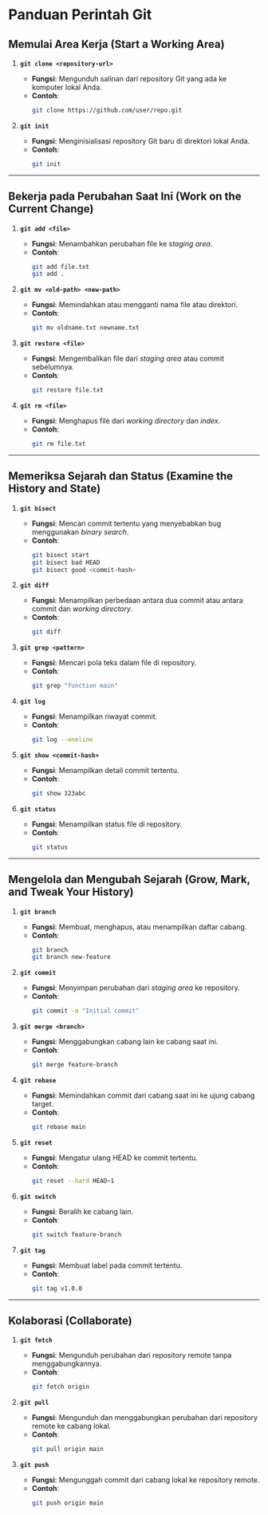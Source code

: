 # Panduan Perintah Git

## Memulai Area Kerja (Start a Working Area)
1. **`git clone <repository-url>`**  
   - **Fungsi**: Mengunduh salinan dari repository Git yang ada ke komputer lokal Anda.  
   - **Contoh**:
     ```bash
     git clone https://github.com/user/repo.git
     ```

2. **`git init`**  
   - **Fungsi**: Menginisialisasi repository Git baru di direktori lokal Anda.  
   - **Contoh**:
     ```bash
     git init
     ```

---

## Bekerja pada Perubahan Saat Ini (Work on the Current Change)
1. **`git add <file>`**  
   - **Fungsi**: Menambahkan perubahan file ke *staging area*.  
   - **Contoh**:
     ```bash
     git add file.txt
     git add .
     ```

2. **`git mv <old-path> <new-path>`**  
   - **Fungsi**: Memindahkan atau mengganti nama file atau direktori.  
   - **Contoh**:
     ```bash
     git mv oldname.txt newname.txt
     ```

3. **`git restore <file>`**  
   - **Fungsi**: Mengembalikan file dari *staging area* atau commit sebelumnya.  
   - **Contoh**:
     ```bash
     git restore file.txt
     ```

4. **`git rm <file>`**  
   - **Fungsi**: Menghapus file dari *working directory* dan *index*.  
   - **Contoh**:
     ```bash
     git rm file.txt
     ```

---

## Memeriksa Sejarah dan Status (Examine the History and State)
1. **`git bisect`**  
   - **Fungsi**: Mencari commit tertentu yang menyebabkan bug menggunakan *binary search*.  
   - **Contoh**:
     ```bash
     git bisect start
     git bisect bad HEAD
     git bisect good <commit-hash>
     ```

2. **`git diff`**  
   - **Fungsi**: Menampilkan perbedaan antara dua commit atau antara commit dan *working directory*.  
   - **Contoh**:
     ```bash
     git diff
     ```

3. **`git grep <pattern>`**  
   - **Fungsi**: Mencari pola teks dalam file di repository.  
   - **Contoh**:
     ```bash
     git grep "function main"
     ```

4. **`git log`**  
   - **Fungsi**: Menampilkan riwayat commit.  
   - **Contoh**:
     ```bash
     git log --oneline
     ```

5. **`git show <commit-hash>`**  
   - **Fungsi**: Menampilkan detail commit tertentu.  
   - **Contoh**:
     ```bash
     git show 123abc
     ```

6. **`git status`**  
   - **Fungsi**: Menampilkan status file di repository.  
   - **Contoh**:
     ```bash
     git status
     ```

---

## Mengelola dan Mengubah Sejarah (Grow, Mark, and Tweak Your History)
1. **`git branch`**  
   - **Fungsi**: Membuat, menghapus, atau menampilkan daftar cabang.  
   - **Contoh**:
     ```bash
     git branch
     git branch new-feature
     ```

2. **`git commit`**  
   - **Fungsi**: Menyimpan perubahan dari *staging area* ke repository.  
   - **Contoh**:
     ```bash
     git commit -m "Initial commit"
     ```

3. **`git merge <branch>`**  
   - **Fungsi**: Menggabungkan cabang lain ke cabang saat ini.  
   - **Contoh**:
     ```bash
     git merge feature-branch
     ```

4. **`git rebase`**  
   - **Fungsi**: Memindahkan commit dari cabang saat ini ke ujung cabang target.  
   - **Contoh**:
     ```bash
     git rebase main
     ```

5. **`git reset`**  
   - **Fungsi**: Mengatur ulang HEAD ke commit tertentu.  
   - **Contoh**:
     ```bash
     git reset --hard HEAD~1
     ```

6. **`git switch`**  
   - **Fungsi**: Beralih ke cabang lain.  
   - **Contoh**:
     ```bash
     git switch feature-branch
     ```

7. **`git tag`**  
   - **Fungsi**: Membuat label pada commit tertentu.  
   - **Contoh**:
     ```bash
     git tag v1.0.0
     ```

---

## Kolaborasi (Collaborate)
1. **`git fetch`**  
   - **Fungsi**: Mengunduh perubahan dari repository remote tanpa menggabungkannya.  
   - **Contoh**:
     ```bash
     git fetch origin
     ```

2. **`git pull`**  
   - **Fungsi**: Mengunduh dan menggabungkan perubahan dari repository remote ke cabang lokal.  
   - **Contoh**:
     ```bash
     git pull origin main
     ```

3. **`git push`**  
   - **Fungsi**: Mengunggah commit dari cabang lokal ke repository remote.  
   - **Contoh**:
     ```bash
     git push origin main
     ```
